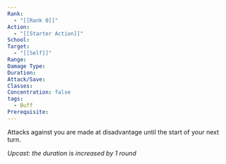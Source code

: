 ```yaml
---
Rank:
  - "[[Rank 0]]"
Action:
  - "[[Starter Action]]"
School: 
Target:
  - "[[Self]]"
Range: 
Damage Type: 
Duration: 
Attack/Save: 
Classes: 
Concentration: false
tags:
  - Buff
Prerequisite:
---
```

Attacks against you are made at disadvantage until the start of your next turn.

*Upcast: the duration is increased by 1 round*
